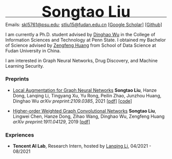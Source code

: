 <div style="line-height:5px">
  <div>
    <p align="center"><font size="7"><B>Songtao Liu</B></font></p>
    <hr style="height:1.5px;border-width:0;color:gray;background-color:gray">
  </div>
</div>

Emails: skl5761@psu.edu; stliu15@fudan.edu.cn
[[Google Scholar]](https://scholar.google.com/citations?hl=zh-CN&user=OPZ_9L4AAAAJ) [[Github]](https://github.com/Soughing0823)

I am currently a Ph.D. student advised by [Dinghao Wu](https://faculty.ist.psu.edu/wu/) in the College of Information Sciences and Technology at Penn State.  I obtained my Bachelor of Science advised by [Zengfeng Huang](https://cse.hkust.edu.hk/~huangzf/) from School of Data Science at Fudan University in China.

I am interested in Graph Neural Networks, Drug Discovery, and Machine Learning Security. 



### Preprints

* [Local Augmentation for Graph Neural Networks](https://arxiv.org/abs/2109.03856)
  **Songtao Liu**, Hanze Dong, Lanqing Li, Tingyang Xu, Yu Rong, Peilin Zhao, Junzhou Huang, Dinghao Wu
  *arXiv preprint:2109.0385*, 2021 [[pdf]](https://arxiv.org/pdf/2109.03856.pdf) [[code]](https://github.com/Soughing0823/LAGNN)

* [Higher-order Weighted Graph Convolutional Networks](https://arxiv.org/abs/1911.04129)
  **Songtao Liu**, Lingwei Chen, Hanze Dong, Zihao Wang, Dinghao Wu, Zengfeng Huang
  *arXiv preprint:1911.04129*, 2019 [[pdf]](https://arxiv.org/pdf/1911.04129.pdf)



### Expriences

* **Tencent AI Lab**, Research Intern, hosted by [Lanqing Li](https://scholar.google.com/citations?user=n8IjgKkAAAAJ&hl=en), 04/2021 - 08/2021

